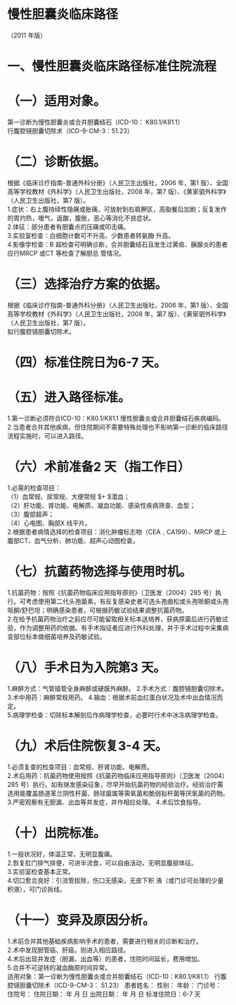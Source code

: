 # 慢性胆囊炎临床路径  
（2011 年版）  
# 一、慢性胆囊炎临床路径标准住院流程  
# （一）适用对象。  
第一诊断为慢性胆囊炎或合并胆囊结石（ICD-10： K80.1/K81.1）  
行腹腔镜胆囊切除术（ICD-9-CM-3：51.23）  
# （二）诊断依据。  
根据《临床诊疗指南-普通外科分册》（人民卫生出版社，2006 年，第1 版）、全国高等学校教材《外科学》（人民卫生出版社，2008 年，第7 版）、《黄家驷外科学》（人民卫生出版社，第7 版）。  
1.症状：右上腹持续性隐痛或胀痛，可放射到右肩胛区，高脂餐后加剧；反复发作的胃灼热，嗳气，返酸，腹胀，恶心等消化不良症状。  
2.体征：部分患者有胆囊点的压痛或叩击痛。  
3.实验室检查：白细胞计数可不升高，少数患者转氨酶 升高。  
4.影像学检查：B 超检查可明确诊断，合并胆囊结石且发生过黄疸、胰腺炎的患者应行MRCP 或CT 等检查了解胆总 管情况。  
# （三）选择治疗方案的依据。  
根据《临床诊疗指南-普通外科分册》（人民卫生出版社，2006 年，第1 版）、全国高等学校教材《外科学》（人民卫生出版社，2008 年，第7 版）、《黄家驷外科学》（人民卫生出版社，第7 版）。  
拟行腹腔镜胆囊切除术。  
# （四）标准住院日为6-7 天。  
# （五）进入路径标准。  
1.第一诊断必须符合ICD-10：K80.1/K81.1 慢性胆囊炎或合并胆囊结石疾病编码。  
2.当患者合并其他疾病，但住院期间不需要特殊处理也不影响第一诊断的临床路径流程实施时，可以进入路径。  
# （六）术前准备2 天（指工作日）  
1.必需的检查项目：  
（1）血常规、尿常规、大便常规 $+ $潜血；  
（2）肝功能、肾功能、电解质、凝血功能、感染性疾病筛查、血型；  
（3）腹部超声；  
（4）心电图、胸部X 线平片。  
2.根据患者病情选择的检查项目：消化肿瘤标志物（CEA﹑CA199）、MRCP 或上腹部CT、血气分析、肺功能、超声心动图检查。  
# （七）抗菌药物选择与使用时机。  
1.抗菌药物：按照《抗菌药物临床应用指导原则》（卫医发〔2004〕285 号）执行。可考虑使用第二代头孢菌素，有反复感染史者可选头孢曲松或头孢哌酮或头孢哌酮/舒巴坦；明确感染患者，可根据药敏试验结果调整抗菌药物。  
2.在给予抗菌药物治疗之前应尽可能留取相关标本送培养，获病原菌后进行药敏试验，作为调整用药的依据。有手术指征者应进行外科处理，并于手术过程中采集病变部位标本做细菌培养及药敏试验。  
# （八）手术日为入院第3 天。  
1.麻醉方式：气管插管全身麻醉或硬膜外麻醉。 2.手术方式：腹腔镜胆囊切除术。 3.术中用药：麻醉常规用药。 4.输血：根据术前血红蛋白状况及术中出血情况而定。  
5.病理学检查：切除标本解剖后作病理学检查，必要时行术中冰冻病理学检查。  
# （九）术后住院恢复3-4 天。  
1.必须复查的检查项目：血常规、肝肾功能、电解质。  
2.术后用药：抗菌药物使用按照《抗菌药物临床应用指导原则》（卫医发〔2004〕285 号）执行。如有继发感染征象，尽早开始抗菌药物的经验治疗。经验治疗需选用能覆盖肠道革兰阴性杆菌、肠球菌属等需氧菌和脆弱拟杆菌等厌氧菌的药物。  
3.严密观察有无胆漏、出血等并发症，并作相应处理。 4.术后饮食指导。  
# （十）出院标准。  
1.一般状况好，体温正常，无明显腹痛。  
2.恢复肛门排气排便，可进半流食，可以自由活动，无明显腹部体征。  
3.实验室检查基本正常。  
4.切口愈合良好：引流管拔除，伤口无感染，无皮下积 液（或门诊可处理的少量积液），可门诊拆线。  
# （十一）变异及原因分析。  
1.术前合并其他基础疾病影响手术的患者，需要进行相关的诊断和治疗。  
2.术中发现胆管癌、肝癌，则进入相应路径。  
4.术后出现并发症（胆漏、出血等）的患者，住院时间延长，费用增加。  
5.合并不可逆转的凝血酶原时间异常。  
适用对象：第一诊断为慢性胆囊炎或合并胆囊结石（ICD-10：K80.1/K81.1） 行腹腔镜胆囊切除术（ICD-9-CM-3： 51.23） 患者姓名：               性别：    年龄：      门诊号：        住院号：           住院日期：     年   月  日     出院日期：     年   月  日   标准住院日：6-7 天  
